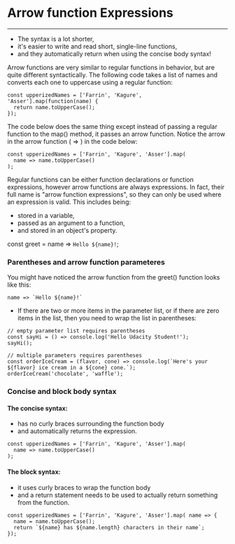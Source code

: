 # Arrow function Expressions

---

- The syntax is a lot shorter,
- it's easier to write and read short, single-line functions,
- and they automatically return when using the concise body syntax!

Arrow functions are very similar to regular functions in behavior, but are quite different syntactically. The following code takes a list of names and converts each one to uppercase using a regular function:

```
const upperizedNames = ['Farrin', 'Kagure', 'Asser'].map(function(name) { 
  return name.toUpperCase();
});
```

The code below does the same thing except instead of passing a regular function to the map() method, it passes an arrow function. Notice the arrow in the arrow function ( => ) in the code below:

```
const upperizedNames = ['Farrin', 'Kagure', 'Asser'].map(
  name => name.toUpperCase()
);
```

Regular functions can be either function declarations or function expressions, however arrow functions are always expressions. In fact, their full name is "arrow function expressions", so they can only be used where an expression is valid. This includes being:

- stored in a variable,
- passed as an argument to a function,
- and stored in an object's property.

const greet = name => `Hello ${name}!`;

### Parentheses and arrow function parameteres
You might have noticed the arrow function from the greet() function looks like this:

```
name => `Hello ${name}!`
```

- If there are two or more items in the parameter list, or if there are zero items in the list, then you need to wrap the list in parentheses:

```
// empty parameter list requires parentheses
const sayHi = () => console.log('Hello Udacity Student!');
sayHi();
```

```
// multiple parameters requires parentheses
const orderIceCream = (flavor, cone) => console.log(`Here's your ${flavor} ice cream in a ${cone} cone.`);
orderIceCream('chocolate', 'waffle');
```

### Concise and block body syntax

#### The concise syntax:

- has no curly braces surrounding the function body
- and automatically returns the expression.

```
const upperizedNames = ['Farrin', 'Kagure', 'Asser'].map(
  name => name.toUpperCase()
);
```

#### The block syntax:

- it uses curly braces to wrap the function body
- and a return statement needs to be used to actually return something from the function.

```
const upperizedNames = ['Farrin', 'Kagure', 'Asser'].map( name => {
  name = name.toUpperCase();
  return `${name} has ${name.length} characters in their name`;
});
```

